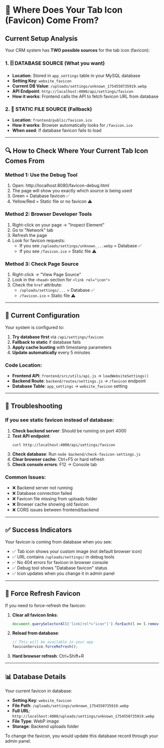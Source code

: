 # 🎯 Where Does Your Tab Icon (Favicon) Come From?

## Current Setup Analysis

Your CRM system has **TWO possible sources** for the tab icon (favicon):

### 1. 🗄️ **DATABASE SOURCE** (What you want)
- **Location**: Stored in `app_settings` table in your MySQL database
- **Setting Key**: `website_favicon`  
- **Current DB Value**: `/uploads/settings/unknown_1754550735919.webp`
- **API Endpoint**: `http://localhost:4000/api/settings/favicon`
- **How it works**: Frontend calls the API to fetch favicon URL from database

### 2. 📁 **STATIC FILE SOURCE** (Fallback)
- **Location**: `frontend/public/favicon.ico`
- **How it works**: Browser automatically looks for `/favicon.ico`
- **When used**: If database favicon fails to load

---

## 🔍 How to Check Where Your Current Tab Icon Comes From

### Method 1: Use the Debug Tool
1. Open: http://localhost:8080/favicon-debug.html
2. The page will show you exactly which source is being used
3. Green = Database favicon ✅
4. Yellow/Red = Static file or no favicon ⚠️

### Method 2: Browser Developer Tools
1. Right-click on your page → "Inspect Element"
2. Go to "Network" tab
3. Refresh the page
4. Look for favicon requests:
   - If you see `/uploads/settings/unknown_...webp` = Database ✅
   - If you see `/favicon.ico` = Static file ⚠️

### Method 3: Check Page Source
1. Right-click → "View Page Source"
2. Look in the `<head>` section for `<link rel="icon">`
3. Check the `href` attribute:
   - `/uploads/settings/...` = Database ✅
   - `/favicon.ico` = Static file ⚠️

---

## 🔧 Current Configuration

Your system is configured to:

1. **Try database first** via `/api/settings/favicon`
2. **Fallback to static** if database fails
3. **Apply cache busting** with timestamp parameters
4. **Update automatically** every 5 minutes

### Code Location:
- **Frontend API**: `frontend/src/utils/api.js` → `loadWebsiteSettings()`
- **Backend Route**: `backend/routes/settings.js` → `/favicon` endpoint
- **Database Table**: `app_settings` → `website_favicon` setting

---

## 🚨 Troubleshooting

### If you see static favicon instead of database:

1. **Check backend server**: Should be running on port 4000
2. **Test API endpoint**: 
   ```
   curl http://localhost:4000/api/settings/favicon
   ```
3. **Check database**: Run `node backend/check-favicon-settings.js`
4. **Clear browser cache**: Ctrl+F5 or hard refresh
5. **Check console errors**: F12 → Console tab

### Common Issues:
- ❌ Backend server not running
- ❌ Database connection failed  
- ❌ Favicon file missing from uploads folder
- ❌ Browser cache showing old favicon
- ❌ CORS issues between frontend/backend

---

## ✅ Success Indicators

Your favicon is coming from database when you see:

- ✅ Tab icon shows your custom image (not default browser icon)
- ✅ URL contains `/uploads/settings/` in debug tools
- ✅ No 404 errors for favicon in browser console
- ✅ Debug tool shows "Database favicon" status
- ✅ Icon updates when you change it in admin panel

---

## 🔄 Force Refresh Favicon

If you need to force-refresh the favicon:

1. **Clear all favicon links**:
   ```javascript
   document.querySelectorAll('link[rel*="icon"]').forEach(l => l.remove());
   ```

2. **Reload from database**:
   ```javascript
   // This will be available in your app
   faviconService.forceRefresh();
   ```

3. **Hard browser refresh**: Ctrl+Shift+R

---

## 📊 Database Details

Your current favicon in database:
- **Setting Key**: `website_favicon`
- **File Path**: `/uploads/settings/unknown_1754550735919.webp`
- **Full URL**: `http://localhost:4000/uploads/settings/unknown_1754550735919.webp`
- **File Type**: WebP image
- **Storage**: Backend uploads folder

To change the favicon, you would update this database record through your admin panel.
